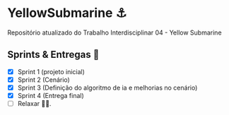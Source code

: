 # YellowSubmarine :anchor:
Repositório atualizado do Trabalho Interdisciplinar 04 - Yellow Submarine

## Sprints & Entregas 🚀
 - [x] Sprint 1 (projeto inicial)
 - [x] Sprint 2 (Cenário)
 - [x] Sprint 3 (Definição do algoritmo de ia e melhorias no cenário)
 - [x] Sprint 4 (Entrega final)
 - [ ] Relaxar 💆‍♂️.
